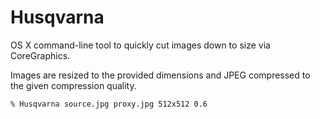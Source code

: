 
# Husqvarna
OS X command-line tool to quickly cut images down to size via CoreGraphics.

Images are resized to the provided dimensions and JPEG compressed to the given compression quality.

```sh
% Husqvarna source.jpg proxy.jpg 512x512 0.6
```
